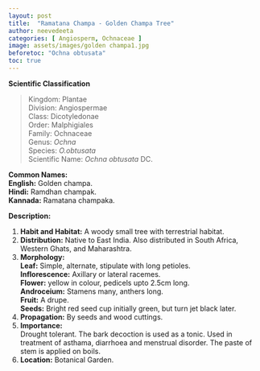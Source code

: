 ```yaml
---
layout: post
title:  "Ramatana Champa - Golden Champa Tree"
author: neevedeeta
categories: [ Angiosperm, Ochnaceae ]
image: assets/images/golden champa1.jpg
beforetoc: "Ochna obtusata"
toc: true
---
```


**Scientific Classification**  
>Kingdom:			Plantae  
>Division:			Angiospermae  
>Class:				Dicotyledonae  
>Order:				Malphigiales  
>Family:			Ochnaceae  
>Genus:				*Ochna*  
>Species:			*O.obtusata*  
>Scientific Name:	*Ochna obtusata* DC.  
  
**Common Names:**  
**English:**         Golden champa.  
**Hindi:**           Ramdhan champak.  
**Kannada:**         Ramatana champaka.  
  
**Description:**  
1. **Habit and Habitat:** A woody small tree with terrestrial habitat.  
2. **Distribution:** Native to East India. Also distributed in South Africa, Western Ghats, and Maharashtra.  
3. **Morphology:**  
**Leaf:** Simple, alternate, stipulate with long petioles.  
**Inflorescence:** Axillary or lateral racemes.  
**Flower:** yellow in colour, pedicels upto 2.5cm long.  
**Androceium:** Stamens many, anthers long.  
**Fruit:** A drupe.  
**Seeds:** Bright red seed cup initially green, but turn jet black later.  
4. **Propagation:** By seeds and wood cuttings.  
5. **Importance:**	 
Drought tolerant. The bark decoction is used as a tonic. Used in treatment of asthama, diarrhoea and menstrual disorder. The paste of stem is applied on boils.  
6. **Location:** Botanical Garden.  
